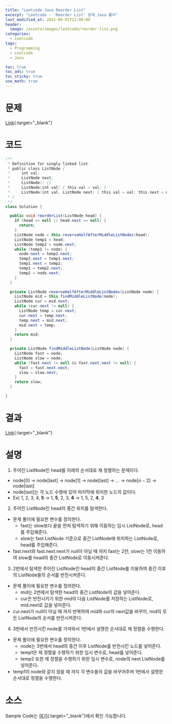 ```yaml
---
title: "Leetcode Java Reorder List"
excerpt: "Leetcode - 'Reorder List' 문제 Java 풀이"
last_modified_at: 2021-09-01T12:00:00
header:
  image: /assets/images/leetcode/reorder-list.png
categories:
  - Leetcode
tags:
  - Programming
  - Leetcode
  - Java

toc: true
toc_ads: true
toc_sticky: true
use_math: true
---
```

# 문제
[Link](https://leetcode.com/problems/reorder-list/){:target="_blank"}

# 코드
```java
/**
 * Definition for singly-linked list.
 * public class ListNode {
 *     int val;
 *     ListNode next;
 *     ListNode() {}
 *     ListNode(int val) { this.val = val; }
 *     ListNode(int val, ListNode next) { this.val = val; this.next = next; }
 * }
 */
class Solution {

  public void reorderList(ListNode head) {
    if (head == null || head.next == null) {
      return;
    }
    ListNode node = this.reverseHalfAfterMiddleListNodes(head);
    ListNode temp1 = head;
    ListNode temp2 = node.next;
    while (temp1 != node) {
      node.next = temp2.next;
      temp2.next = temp1.next;
      temp1.next = temp2;
      temp1 = temp2.next;
      temp2 = node.next;
    }
  }

  private ListNode reverseHalfAfterMiddleListNodes(ListNode node) {
    ListNode mid = this.findMiddleListNode(node);
    ListNode cur = mid.next;
    while (cur.next != null) {
      ListNode temp = cur.next;
      cur.next = temp.next;
      temp.next = mid.next;
      mid.next = temp;
    }
    return mid;
  }

  private ListNode findMiddleListNode(ListNode node) {
    ListNode fast = node;
    ListNode slow = node;
    while (fast.next != null && fast.next.next != null) {
      fast = fast.next.next;
      slow = slow.next;
    }
    return slow;
  }

}
```

# 결과
[Link](https://leetcode.com/submissions/detail/547526259/){:target="_blank"}

# 설명
1. 주어진 ListNode인 head를 아래의 순서대로 재 정렬하는 문제이다.
- node[0] -> node[last] -> node[1] -> node[last] -> ... -> node[$n - 2$] -> node[last]
- node[last]는 각 노드 수행에 있어 마지막에 위치한 노드의 값이다.
- Ex) 1, 2, 3, 4, <b>5</b> -> 1, <b>5</b>, 2, 3, <b>4</b> -> 1, 5, 2, <b>4</b>, 3

2. 주어진 ListNode인 head의 중간 위치를 탐색한다.
- 문제 풀이에 필요한 변수를 정의한다.
  - fast는 slow보다 끝을 먼저 탐색하기 위해 이동하는 임시 ListNode로, head를 주입해준다.
  - slow는 fast ListNode 기준으로 중간 ListNode에 위치하는 ListNode로, head를 주입해준다.
- fast.next와 fast.next.next가 null이 아닐 때 까지 fast는 2칸, slow는 1칸 이동하여 slow를 head의 중간 ListNode로 이동시켜준다.

3. 2번에서 탐색한 주어진 ListNode인 head의 중간 ListNode를 이용하여 중간 이후의 ListNode들의 순서를 반전시켜준다.
- 문제 풀이에 필요한 변수를 정의한다.
  - mid는 2번에서 탐색한 head의 중간 ListNode의 값을 넣어준다.
  - cur은 반전시키기 위한 mid의 다음 ListNode를 저장하는 ListNode로, mid.next로 값을 넣어준다.
- cur.next가 null이 아닐 때 까지 반복하여 mid와 cur의 next값을 바꾸어, mid의 모든 ListNode의 순서를 반전시켜준다.

4. 3번에서 반전시킨 node를 가져와서 1번에서 설명한 순서대로 재 정렬을 수행한다.
- 문제 풀이에 필요한 변수를 정의한다.
  - node는 3번에서 head의 중간 이후 ListNode를 반전시킨 노드를 넣어준다.
  - temp1은 재 정렬을 수행하기 위한 임시 변수로, head를 넣어준다.
  - temp2 또한 재 정렬을 수행하기 위한 임시 변수로, node의 next ListNode를 넣어준다.
- temp1이 node와 같지 않을 때 까지 각 변수들의 값을 바꾸어주며 1번에서 설명한 순서대로 정렬을 수행한다.

# 소스
Sample Code는 [여기](https://github.com/GracefulSoul/leetcode/blob/master/src/main/java/gracefulsoul/problems/ReorderList.java){:target="_blank"}에서 확인 가능합니다.